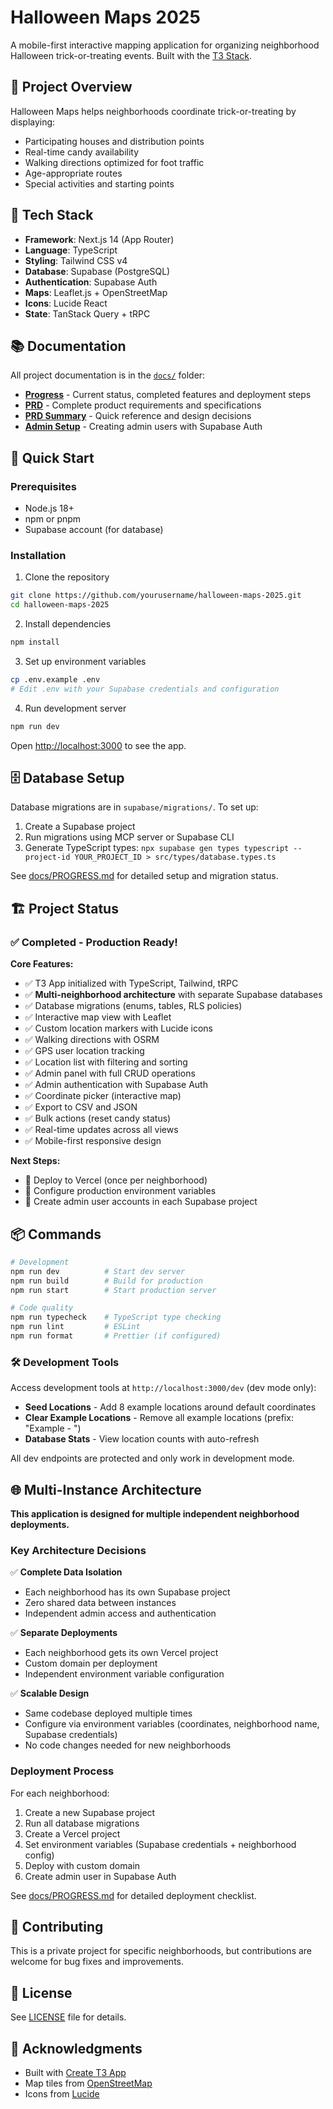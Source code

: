 # Halloween Maps 2025

A mobile-first interactive mapping application for organizing neighborhood Halloween trick-or-treating events. Built with the [T3 Stack](https://create.t3.gg/).

## 🎃 Project Overview

Halloween Maps helps neighborhoods coordinate trick-or-treating by displaying:
- Participating houses and distribution points
- Real-time candy availability
- Walking directions optimized for foot traffic
- Age-appropriate routes
- Special activities and starting points

## 🚀 Tech Stack

- **Framework**: Next.js 14 (App Router)
- **Language**: TypeScript
- **Styling**: Tailwind CSS v4
- **Database**: Supabase (PostgreSQL)
- **Authentication**: Supabase Auth
- **Maps**: Leaflet.js + OpenStreetMap
- **Icons**: Lucide React
- **State**: TanStack Query + tRPC

## 📚 Documentation

All project documentation is in the [`docs/`](./docs) folder:

- **[Progress](./docs/PROGRESS.md)** - Current status, completed features and deployment steps
- **[PRD](./docs/PRD.md)** - Complete product requirements and specifications
- **[PRD Summary](./docs/PRD-SUMMARY.md)** - Quick reference and design decisions
- **[Admin Setup](./docs/ADMIN-SETUP.md)** - Creating admin users with Supabase Auth

## 🏃 Quick Start

### Prerequisites
- Node.js 18+
- npm or pnpm
- Supabase account (for database)

### Installation

1. Clone the repository
```bash
git clone https://github.com/yourusername/halloween-maps-2025.git
cd halloween-maps-2025
```

2. Install dependencies
```bash
npm install
```

3. Set up environment variables
```bash
cp .env.example .env
# Edit .env with your Supabase credentials and configuration
```

4. Run development server
```bash
npm run dev
```

Open [http://localhost:3000](http://localhost:3000) to see the app.

## 🗄️ Database Setup

Database migrations are in `supabase/migrations/`. To set up:

1. Create a Supabase project
2. Run migrations using MCP server or Supabase CLI
3. Generate TypeScript types: `npx supabase gen types typescript --project-id YOUR_PROJECT_ID > src/types/database.types.ts`

See [docs/PROGRESS.md](./docs/PROGRESS.md) for detailed setup and migration status.

## 🏗️ Project Status

### ✅ Completed - Production Ready!

**Core Features:**
- ✅ T3 App initialized with TypeScript, Tailwind, tRPC
- ✅ **Multi-neighborhood architecture** with separate Supabase databases
- ✅ Database migrations (enums, tables, RLS policies)
- ✅ Interactive map view with Leaflet
- ✅ Custom location markers with Lucide icons
- ✅ Walking directions with OSRM
- ✅ GPS user location tracking
- ✅ Location list with filtering and sorting
- ✅ Admin panel with full CRUD operations
- ✅ Admin authentication with Supabase Auth
- ✅ Coordinate picker (interactive map)
- ✅ Export to CSV and JSON
- ✅ Bulk actions (reset candy status)
- ✅ Real-time updates across all views
- ✅ Mobile-first responsive design

**Next Steps:**
- 🎯 Deploy to Vercel (once per neighborhood)
- 🎯 Configure production environment variables
- 🎯 Create admin user accounts in each Supabase project

## 📦 Commands

```bash
# Development
npm run dev          # Start dev server
npm run build        # Build for production
npm run start        # Start production server

# Code quality
npm run typecheck    # TypeScript type checking
npm run lint         # ESLint
npm run format       # Prettier (if configured)
```

### 🛠️ Development Tools

Access development tools at `http://localhost:3000/dev` (dev mode only):
- **Seed Locations** - Add 8 example locations around default coordinates
- **Clear Example Locations** - Remove all example locations (prefix: "Example - ")
- **Database Stats** - View location counts with auto-refresh

All dev endpoints are protected and only work in development mode.

## 🌐 Multi-Instance Architecture

**This application is designed for multiple independent neighborhood deployments.**

### Key Architecture Decisions

✅ **Complete Data Isolation**
- Each neighborhood has its own Supabase project
- Zero shared data between instances
- Independent admin access and authentication

✅ **Separate Deployments**
- Each neighborhood gets its own Vercel project
- Custom domain per deployment
- Independent environment variable configuration

✅ **Scalable Design**
- Same codebase deployed multiple times
- Configure via environment variables (coordinates, neighborhood name, Supabase credentials)
- No code changes needed for new neighborhoods

### Deployment Process

For each neighborhood:
1. Create a new Supabase project
2. Run all database migrations
3. Create a Vercel project
4. Set environment variables (Supabase credentials + neighborhood config)
5. Deploy with custom domain
6. Create admin user in Supabase Auth

See [docs/PROGRESS.md](./docs/PROGRESS.md#deployment-two-separate-instances) for detailed deployment checklist.

## 🤝 Contributing

This is a private project for specific neighborhoods, but contributions are welcome for bug fixes and improvements.

## 📄 License

See [LICENSE](./LICENSE) file for details.

## 🙏 Acknowledgments

- Built with [Create T3 App](https://create.t3.gg/)
- Map tiles from [OpenStreetMap](https://www.openstreetmap.org/)
- Icons from [Lucide](https://lucide.dev/)

